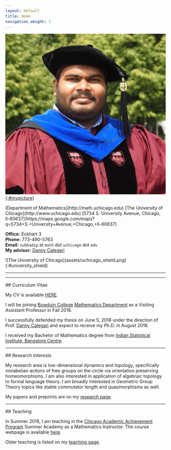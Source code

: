 ```yaml
---
layout: default
title: Home
navigation_weight: 1
---
```


<div class="about">
<div class="picture">

[![Subhadip Chowdhury](assets/me_small.jpg){:#mypicture}](assets/me_2018.jpg)
</div>
<div class="mail">
[Department of Mathematics](http://math.uchicago.edu)  
[The University of Chicago](http://www.uchicago.edu)  
[5734 S. University Avenue, Chicago, Il-60637](https://maps.google.com/maps?q=5734+S.+University+Avenue,+Chicago,+Il-60637)

**Office:** Eckhart 3  
**Phone:** 773-490-5763  
**Email:** `subhadip` at `math` dot `uchicago` dot `edu`    
**My advisor:** [Danny Calegari](http://math.uchicago.edu/~dannyc/)
</div>
<div class="shield">
![The University of Chicago](assets/uchicago_shield.png){:#university_shield}
</div>
</div>

<hr><hr>
<div class='anchor'>
## Curriculum Vitae
</div>

My CV is available [HERE](assets/CV.pdf). 

I will be joining [Bowdoin College](https://www.bowdoin.edu/) [Mathematics Department](https://www.bowdoin.edu/math/) as a Visiting Assistant Professor in Fall 2018.

I successfully defended my thesis on June 5, 2018 under the direction of Prof. [Danny Calegari](http://math.uchicago.edu/~dannyc/) and expect to receive my Ph.D. in August 2018. 

I received my Bachelor of Mathematics degree from [Indian Statistical Institute, Bangalore Centre](http://www.isibang.ac.in/).

<hr>

<div class='anchor'>
## Research Interests
</div>

My research area is low-dimensional dynamics and topology, specifically nonabelian actions of free groups on the circle via orientation preserving homeomorphisms. I am also interested in application of algebraic topology to formal language theory. I am broadly interested in Geometric Group Theory topics like stable commutator length and quasimorphisms as well.

My papers and preprints are on my [research page](research).

<hr>

<div class='anchor'>
## Teaching
</div>

In Summer 2018, I am teaching in the [Chicago Academic Achievement Program](https://ccss.uchicago.edu/page/chicago-academic-achievement-program) Summer Academy as a Mathematics Instructor. The course webpage is available [here](teaching/courses/Summer2018.CAAP).
  
Older teaching is listed on my [teaching page](teaching).

